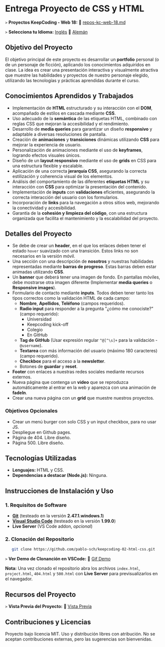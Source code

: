 # Entrega Proyecto de CSS y HTML

`>` **Proyectos KeepCoding - Web 18:** 📁 [repos-kc-web-18.md](https://github.com/pablo-sch/pablo-sch/blob/main/docs/repos-kc-web-18.md)

`>` **Selecciona tu Idioma:** [Inglés](README.md) 🔄 [Alemán](README.de.md)

<!-- ------------------------------------------------------------------------------------------- -->

## Objetivo del Proyecto

El objetivo principal de este proyecto es desarrollar un **portfolio** personal (o de un personaje de ficción), aplicando los conocimientos adquiridos en clase. La idea es crear una presentación interactiva y visualmente atractiva que muestre las habilidades y proyectos de nuestro personaje elegido, utilizando las tecnologías y prácticas aprendidas durante el curso.

<!-- ------------------------------------------------------------------------------------------- -->

## Conocimientos Aprendidos y Trabajados

- Implementación de **HTML** estructurado y su interacción con el **DOM**, acompañado de estilos en cascada mediante **CSS**.
- Uso adecuado de la **semántica** de las etiquetas HTML, combinado con reglas CSS que mejoran la accesibilidad y el rendimiento.
- Desarrollo de **media queries** para garantizar un diseño **responsivo** y adaptable a diversas resoluciones de pantalla.
- Creación de **animaciones** y **transiciones** dinámicas utilizando **CSS** para mejorar la experiencia de usuario.
- Personalización de animaciones mediante el uso de **keyframes**, logrando efectos visuales únicos.
- Diseño de un **layout responsivo** mediante el uso de **grids** en CSS para una estructura flexible y escalable.
- Aplicación de una correcta **jerarquía CSS**, asegurando la correcta estilización y coherencia visual de los elementos.
- Análisis del comportamiento de las diferentes **etiquetas HTML** y su interacción con **CSS** para optimizar la presentación del contenido.
- Implementación de **inputs** con **validaciones** eficientes, asegurando la correcta interacción del usuario con los formularios.
- Incorporación de **links** para la navegación a otros sitios web, mejorando la conectividad y accesibilidad.
- Garantía de la **cohesión y limpieza del código**, con una estructura organizada que facilita el mantenimiento y la escalabilidad del proyecto.

<!-- ------------------------------------------------------------------------------------------- -->

## Detalles del Proyecto

- Se debe de crear un **header**, en el que los enlaces deben tener el estado `hover` suavizado con una transición. Estos links no son necesarios en la versión móvil.
- Una sección con una descripción de **nosotros** y nuestras habilidades representadas mediante **barras de progreso**. Estas barras deben estar animadas utilizando **CSS**.
- Un **banner** que deberá tener una imagen de fondo. En pantallas móviles, debe mostrarse otra imagen diferente (Implementar **media queries** o **Responsive images**).
- Formulario de contacto mediante **inputs**. Todos deben tener tanto los tipos correctos como la validación HTML de cada campo:
  - **Nombre**, **Apellidos**, **Teléfono** (campos requeridos).
  - **Radio input** para responder a la pregunta "¿cómo me conociste?" (campo requerido):
    - Universidad
    - Keepcoding kick-off
    - Colegio
    - En GitHub
  - **Tag de GitHub** (Usar expresión regular `^@[^\s]+` para la validación - `@username`).
  - **Textarea** con más información del usuario (máximo 180 caracteres) (campo requerido).
  - **Checkbox** para el acceso a la **newsletter**.
  - Botones de **guardar** y **reset**.
- **Footer** con enlaces a nuestras redes sociales mediante recursos externos.
- Nueva página que contenga un **video** que se reproduzca automáticamente al entrar en la web y aparezca con una animación de **fadeIn**.
- Crear una nueva página con un **grid** que muestre nuestros proyectos.

### Objetivos Opcionales

- Crear un menú burger con solo CSS y un input checkbox, para no usar JS.
- Despliegue en Github pages.
- Página de 404. Libre diseño.
- Página 500. Libre diseño.

<!-- ------------------------------------------------------------------------------------------- -->

## Tecnologías Utilizadas

- **Lenguajes:** HTML y CSS.
- **Dependencias a destacar (Node.js):** Ninguna.

<!-- ------------------------------------------------------------------------------------------- -->

## Instrucciones de Instalación y Uso

### 1. Requisitos de Software

- **[Git](https://git-scm.com/downloads)** (testeado en la versión **2.47.1.windows.1**)
- **[Visual Studio Code](https://code.visualstudio.com/)** (testeado en la versión **1.99.0**)
- **Live Server** (VS Code addon, _opcional_)

### 2. Clonación del Repositorio

```bash
   git clone https://github.com/pablo-sch/keepcoding-02-html-css.git
```

`>` **Ver Demo de Clonanción en VSCode:** 🎥 [Gif Demo](https://github.com/pablo-sch/pablo-sch/blob/main/etc/clone-tutorial.gif)

**Nota:** Una vez clonado el repositorio abra los archivos `index.html`, `project.html`, `404.html` y `500.html` con **Live Server** para previsualizarlos en el navegador.

<!-- ------------------------------------------------------------------------------------------- -->

## Recursos del Proyecto

`>` **Vista Previa del Proyecto:** 👀 [Vista Previa](preview.md)

<!-- ------------------------------------------------------------------------------------------- -->

## Contribuciones y Licencias

Proyecto bajo licencia MIT. Uso y distribución libres con atribución. No se aceptan contribuciones externas, pero las sugerencias son bienvenidas.

